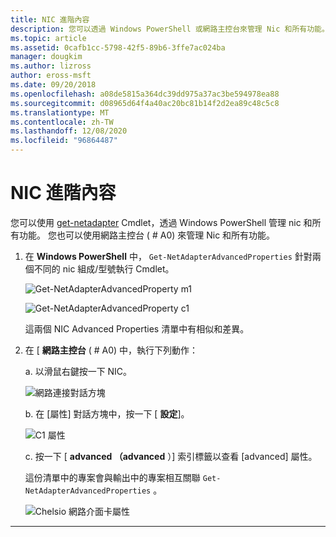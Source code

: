 ```yaml
---
title: NIC 進階內容
description: 您可以透過 Windows PowerShell 或網路主控台來管理 Nic 和所有功能。
ms.topic: article
ms.assetid: 0cafb1cc-5798-42f5-89b6-3ffe7ac024ba
manager: dougkim
ms.author: lizross
author: eross-msft
ms.date: 09/20/2018
ms.openlocfilehash: a08de5815a364dc39dd975a37ac3be594978ea88
ms.sourcegitcommit: d08965d64f4a40ac20bc81b14f2d2ea89c48c5c8
ms.translationtype: MT
ms.contentlocale: zh-TW
ms.lasthandoff: 12/08/2020
ms.locfileid: "96864487"
---
```

# <a name="nic-advanced-properties"></a>NIC 進階內容

您可以使用 [get-netadapter](/powershell/module/netadapter/) Cmdlet，透過 Windows PowerShell 管理 nic 和所有功能。  您也可以使用網路主控台 ( # A0) 來管理 Nic 和所有功能。

1. 在 **Windows PowerShell** 中， `Get‑NetAdapterAdvancedProperties` 針對兩個不同的 nic 組成/型號執行 Cmdlet。

   ![Get-NetAdapterAdvancedProperty m1](../../media/network-offload-and-optimization/Get-NetAdapterAdvancedProperty-m1.png)

   ![Get-NetAdapterAdvancedProperty c1](../../media/network-offload-and-optimization/Get-NetAdapterAdvancedProperty-c1.png)

   這兩個 NIC Advanced Properties 清單中有相似和差異。

2. 在 [ **網路主控台** ( # A0) 中，執行下列動作：

   a. 以滑鼠右鍵按一下 NIC。

   ![網路連接對話方塊](../../media/network-offload-and-optimization/network-connections-dialog.png)

   b. 在 [屬性] 對話方塊中，按一下 [ **設定**]。

    ![C1 屬性](../../media/network-offload-and-optimization/c1-properties.png)

   c. 按一下 [ **advanced （advanced** ）] 索引標籤以查看 [advanced] 屬性。<p>這份清單中的專案會與輸出中的專案相互關聯 `Get-NetAdapterAdvancedProperties` 。

   ![Chelsio 網路介面卡屬性](../../media/network-offload-and-optimization/chelsio-network-adapter-properties.png)

---
